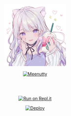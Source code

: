 
<div align="center">
  <img border-radius: 15px src="Meenutty-407x400.png" width="200" height="200"/>
    <p align="center">
<a href="#"><img title="Meenutty"src="https://img.shields.io/badge/Ammukutty-green?colorA=%23ff0000&colorB=%23017e40&style=for-the-badge"></a>
</p>
    </div>
<br>
<br >
<div align="center">

[![Run on Repl.it](https://repl.it/badge/github/quiec/whatsAlfa)](https://replit.com/@phaticusthiccy/WhatsAsena-QR)

[![Deploy](https://www.herokucdn.com/deploy/button.svg)](https://heroku.com/deploy?template=https://github.com/devil-ser/Meenutty.git)
     </div>
<br>
